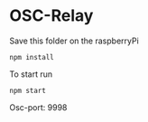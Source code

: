 # OSC-Relay

Save this folder on the raspberryPi 

``npm install``

To start run

``npm start``

Osc-port: 9998